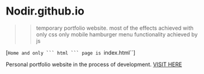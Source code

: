 # Nodir.github.io
>> temporary portfolio website.
most of the effects achieved with only css
only mobile hamburger menu functionality achieved by js


[`Home and only ``` html ``` page is `index.html``]




Personal portfolio website in the process of development. <a href="https://nodir-any.github.io/NodIr/">VISIT HERE</a>

